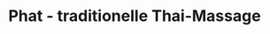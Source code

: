 ---
title: "Phat - traditionelle Thai-Massage"
url: /ludwigsburg/phat-traditionelle-thai-massage/
shop: Massage
---